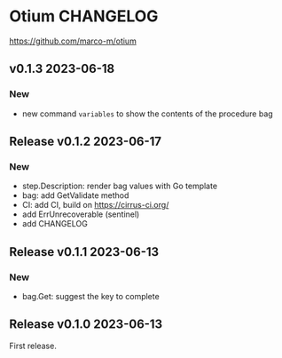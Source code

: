 # Otium CHANGELOG

https://github.com/marco-m/otium

## v0.1.3 2023-06-18

### New

- new command `variables` to show the contents of the procedure bag

## Release v0.1.2 2023-06-17

### New

- step.Description: render bag values with Go template
- bag: add GetValidate method
- CI: add CI, build on https://cirrus-ci.org/
- add ErrUnrecoverable (sentinel)
- add CHANGELOG

## Release v0.1.1 2023-06-13

### New

- bag.Get: suggest the key to complete

## Release v0.1.0 2023-06-13

First release.
